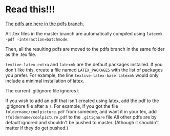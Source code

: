 # Read this!!!

[The pdfs are here in the pdfs branch.](../../tree/pdfs)

All .tex files in the master branch are automatically compiled using `latexmk -pdf -interaction=batchmode`.

Then, all the resulting pdfs are moved to the pdfs branch in the same folder as the .tex file.

`texlive-latex-extra` and `latexmk` are the default packages installed.
If you don't like this, create a file named `LATEX_PACKAGES` with the list of packages you prefer. For example, the line `texlive-latex-base latexmk` would only include a minimal installation of latex.

The current .gitignore file ignores t


If you wish to add an pdf that isn't created using latex, add the pdf to the .gitignore file after a `!`. For example, if you got the file `foldername/coolpicture.pdf` from someone, and want it in your tex, add `!foldername/coolpicture.pdf` to the `.gitignore` file
All other pdfs are by default ignored and shouldn't be pushed to master. (Athough it shouldn't matter if they do get pushed.)
